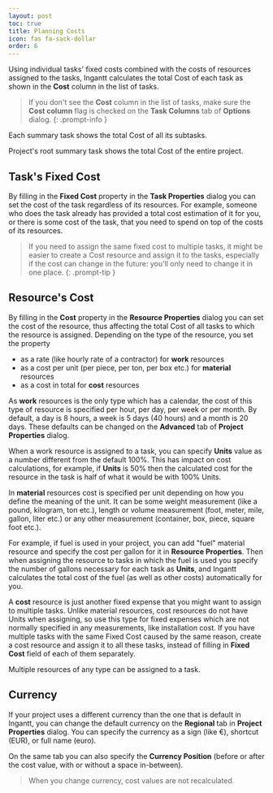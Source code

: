 ```yaml
---
layout: post
toc: true
title: Planning Costs
icon: fas fa-sack-dollar
order: 6
---
```


Using individual tasks' fixed costs combined with the costs of resources assigned to the tasks, Ingantt calculates the total Cost of each task as shown in the **Cost** column in the list of tasks.

> If you don't see the **Cost** column in the list of tasks, make sure the **Cost column** flag is checked on the **Task Columns** tab of **Options** dialog.
{: .prompt-info }

Each summary task shows the total Cost of all its subtasks.

Project's root summary task shows the total Cost of the entire project.

## Task's Fixed Cost

By filling in the **Fixed Cost** property in the **Task Properties** dialog you can set the cost of the task regardless of its resources. For example, someone who does the task already has provided a total cost estimation of it for you, or there is some cost of the task, that you need to spend on top of the costs of its resources.

> If you need to assign the same fixed cost to multiple tasks, it might be easier to create a Cost resource and assign it to the tasks, especially if the cost can change in the future: you'll only need to change it in one place.
{: .prompt-tip }

## Resource's Cost

By filling in the **Cost** property in the **Resource Properties** dialog you can set the cost of the resource, thus affecting the total Cost of all tasks to which the resource is assigned. Depending on the type of the resource, you set the property

- as a rate (like hourly rate of a contractor) for **work** resources
- as a cost per unit (per piece, per ton, per box etc.) for **material** resources
- as a cost in total for **cost** resources

As **work** resources is the only type which has a calendar, the cost of this type of resource is specified per hour, per day, per week or per month. By default, a day is 8 hours, a week is 5 days (40 hours) and a month is 20 days. These defaults can be changed on the **Advanced** tab of **Project Properties** dialog.

When a work resource is assigned to a task, you can specify **Units** value as a number different from the default 100%. This has impact on cost calculations, for example, if **Units** is 50% then the calculated cost for the resource in the task is half of what it would be with 100% Units.

In **material** resources cost is specified per unit depending on how you define the meaning of the unit. It can be some weight measurement (like a pound, kilogram, ton etc.), length or volume measurement (foot, meter, mile, gallon, liter etc.) or any other measurement (container, box, piece, square foot etc.).

For example, if fuel is used in your project, you can add "fuel" material resource and specify the cost per gallon for it in **Resource Properties**. Then when assigning the resource to tasks in which the fuel is used you specify the number of gallons necessary for each task as **Units**, and Ingantt calculates the total cost of the fuel (as well as other costs) automatically for you.

A **cost** resource is just another fixed expense that you might want to assign to multiple tasks. Unlike material resources, cost resources do not have Units when assigning, so use this type for fixed expenses which are not normally specified in any measurements, like installation cost. If you have multiple tasks with the same Fixed Cost caused by the same reason, create a cost resource and assign it to all these tasks, instead of filling in **Fixed Cost** field of each of them separately.

Multiple resources of any type can be assigned to a task.

## Currency

If your project uses a different currency than the one that is default in Ingantt, you can change the default currency on the **Regional** tab in **Project Properties** dialog. You can specify the currency as a sign (like €), shortcut (EUR), or full name (euro).

On the same tab you can also specify the **Currency Position** (before or after the cost value, with or without a space in-between).

> When you change currency, cost values are not recalculated.
